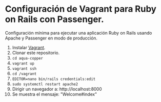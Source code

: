 # Configuración de Vagrant para Ruby on Rails con Passenger.

Configuración mínima para ejecutar una aplicación Ruby on Rails usando Apache y Passenger en modo de producción.

1. Instalar [Vagrant](https://https://www.vagrantup.com/intro/getting-started/install.html).
1. Clonar este repositorio.
1. `cd aqua-copper`
1. `vagrant up`
1. `vagrant ssh`
1. `cd /vagrant`
1. `EDITOR=nano bin/rails credentials:edit`
1. `sudo systemctl restart apache2`
1. Dirigir un navegador a: http://localhost:8000
1. Se muestra el mensaje: "Welcome#index"
